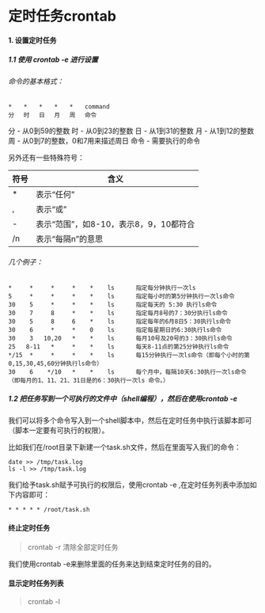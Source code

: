# 定时任务crontab

#### 1. 设置定时任务

##### 1.1 使用 crontab -e 进行设置

###### 命令的基本格式：

    *　　*　　*　　*　　*　　command 
    分　 时　 日　 月　 周　 命令 

分 - 从0到59的整数 
时 - 从0到23的整数 
日 - 从1到31的整数
月 - 从1到12的整数
周 - 从0到7的整数，0和7用来描述周日
命令 - 需要执行的命令 

另外还有一些特殊符号：


| 符号 | 含义                                   |
| ---- | -------------------------------------- |
| *    | 表示“任何”                             |
| ,    | 表示“或”                               |
| \-   | 表示“范围”，如8-10，表示8，9，10都符合 |
| /n   | 表示“每隔n”的意思                      |

###### 几个例子：

    *     *     *     *    *    ls      指定每分钟执行一次ls
    5     *     *     *    *    ls      指定每小时的第5分钟执行一次ls命令
    30    5     *     *    *    ls      指定每天的 5:30 执行ls命令 
    30    7     8     *    *    ls      指定每月8号的7：30分执行ls命令
    30    5     8     6    *    ls      指定每年的6月8日5：30执行ls命令 
    30    6     *     *    0    ls      指定每星期日的6:30执行ls命令
    30    3   10,20   *    *    ls      每月10号及20号的3：30执行ls命令
    25   8-11   *     *    *    ls      每天8-11点的第25分钟执行ls命令
    */15  *     *     *    *    ls      每15分钟执行一次ls命令（即每个小时的第0,15,30,45,60分钟执行ls命令）
    30    6    */10   *    *    ls      每个月中，每隔10天6:30执行一次ls命令（即每月的1、11、21、31日是的6：30执行一次ls 命令。）


##### 1.2 把任务写到一个可执行的文件中（shell编程），然后在使用crontab -e

我们可以将多个命令写入到一个shell脚本中，然后在定时任务中执行该脚本即可（脚本一定要有可执行的权限）。

比如我们在/root目录下新建一个task.sh文件，然后在里面写入我们的命令：

    date >> /tmp/task.log
    ls -l >> /tmp/task.log

我们给予task.sh赋予可执行的权限后，使用crontab -e ,在定时任务列表中添加如下内容即可：
    
    * * * * * /root/task.sh

#### 终止定时任务

> crontab -r 清除全部定时任务

我们使用crontab -e来删除里面的任务来达到结束定时任务的目的。


#### 显示定时任务列表

> crontab -l